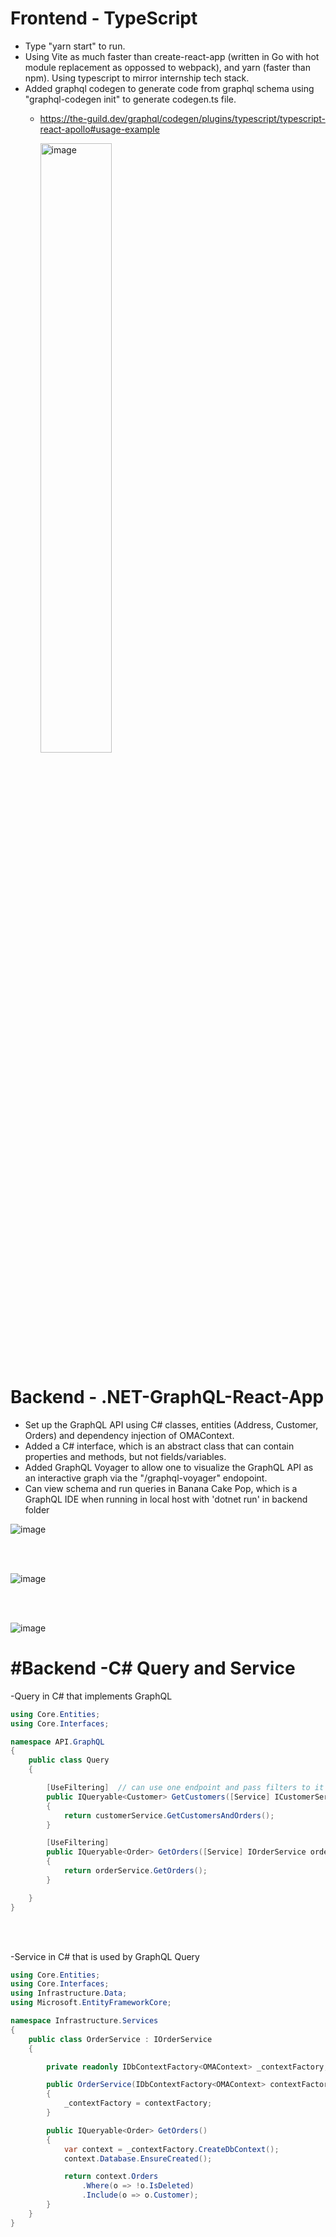 # Frontend - TypeScript

- Type "yarn start" to run.
- Using Vite as much faster than create-react-app (written in Go with hot module replacement as oppossed to webpack), and yarn (faster than npm).  Using typescript to mirror internship tech stack.
- Added graphql codegen to generate code from graphql schema using "graphql-codegen init" to generate codegen.ts file.
  - https://the-guild.dev/graphql/codegen/plugins/typescript/typescript-react-apollo#usage-example

    <img src="https://github.com/Mike11199/.NET-GraphQL-React-App/assets/91037796/02f1ba06-b6cf-4d8a-8a20-af80e9f7ce42" alt="image" style="width: 50%; height: auto;">


# Backend - .NET-GraphQL-React-App

- Set up the GraphQL API using C# classes, entities (Address, Customer, Orders) and dependency injection of OMAContext.
- Added a C# interface, which is an abstract class that can contain properties and methods, but not fields/variables.
- Added GraphQL Voyager to allow one to visualize the GraphQL API as an interactive graph via the "/graphql-voyager" endopoint.
- Can view schema and run queries in Banana Cake Pop, which is a GraphQL IDE when running in local host with 'dotnet run' in backend folder

![image](https://github.com/Mike11199/.NET-GraphQL-React-App/assets/91037796/2cf96c89-271b-4677-84ae-06975092bdff)

<br/>
<br/>

![image](https://github.com/Mike11199/.NET-GraphQL-React-App/assets/91037796/06c323e3-2c90-42f9-8d5f-79c1cb8c7b77)

<br/>
<br/>

![image](https://github.com/Mike11199/.NET-GraphQL-React-App/assets/91037796/ac719aef-3c07-4ed2-ba0d-c792cffd8c91)


# #Backend -C# Query and Service

-Query in C# that implements GraphQL 

```cs
using Core.Entities;
using Core.Interfaces;

namespace API.GraphQL
{
    public class Query
    {

        [UseFiltering]  // can use one endpoint and pass filters to it with this
        public IQueryable<Customer> GetCustomers([Service] ICustomerService customerService )  
        {
            return customerService.GetCustomersAndOrders(); 
        }

        [UseFiltering]
        public IQueryable<Order> GetOrders([Service] IOrderService orderService)  
        {
            return orderService.GetOrders();
        }

    }
}

```

<br/>
<br/>

-Service in C# that is used by GraphQL Query

```cs
using Core.Entities;
using Core.Interfaces;
using Infrastructure.Data;
using Microsoft.EntityFrameworkCore;

namespace Infrastructure.Services
{
    public class OrderService : IOrderService
    { 

        private readonly IDbContextFactory<OMAContext> _contextFactory;

        public OrderService(IDbContextFactory<OMAContext> contextFactory)
        {
            _contextFactory = contextFactory;
        }

        public IQueryable<Order> GetOrders()
        {
            var context = _contextFactory.CreateDbContext();
            context.Database.EnsureCreated();

            return context.Orders
                .Where(o => !o.IsDeleted)
                .Include(o => o.Customer);
        }
    }
}
```



